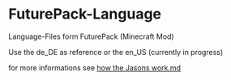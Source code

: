 # FuturePack-Language
Language-Files form FuturePack (Minecraft Mod)

Use the de_DE as reference or the en_US (currently in progress)

for more informations see [how the Jasons work.md](https://github.com/Wugand/FuturePack-Language/blob/master/how%20the%20Json%20works.md)
